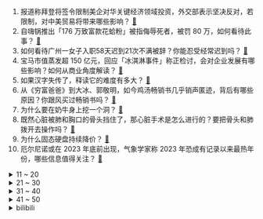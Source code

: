 1. 报道称拜登将签令限制美企对华关键经济领域投资，外交部表示坚决反对，若限制，对中美贸易将带来哪些影响？ [:link:](https://www.zhihu.com/question/596965974)
2. 自嗨锅推出「176 万致富款花蛤粉」被指侮辱死者，被罚 80 万，如何看待此事？ [:link:](https://www.zhihu.com/question/596360875)
3. 如何看待广州一女子入职58天迟到21次不满被辞？你能忍受经常迟到吗？ [:link:](https://www.zhihu.com/question/596687767)
4. 宝马市值蒸发超 150 亿元，回应「冰淇淋事件」称正检讨，会对企业发展有哪些影响？如何从商业角度解读？ [:link:](https://www.zhihu.com/question/596982085)
5. 如果汉字失传了，释读它的难度有多大？ [:link:](https://www.zhihu.com/question/455135036)
6. 从《穷富爸爸》到大冰、郭敬明，如今鸡汤畅销书几乎销声匿迹，背后有哪些原因？你跟风买过畅销书吗？ [:link:](https://www.zhihu.com/question/596743138)
7. 为什么要在奶牛身上挖一个洞？ [:link:](https://www.zhihu.com/question/596521307)
8. 既然心脏被肺和胸口的骨头挡住了，那心脏手术是怎么进行的？要把骨头和肺拨开去操作吗？ [:link:](https://www.zhihu.com/question/596040084)
9. 为什么固态硬盘持续降价？ [:link:](https://www.zhihu.com/question/596589357)
10. 厄尔尼诺或在 2023 年底前出现，气象学家称 2023 年恐成有记录以来最热年份，哪些信息值得关注？ [:link:](https://www.zhihu.com/question/596925575)
<details>
<summary>11 ~ 20</summary>

11. 男子在迪士尼抽烟与工作人员起冲突，并导致当天彩色庆典取消，迪士尼回应「永久禁止其入园」，如何看待此事？ [:link:](https://www.zhihu.com/question/596729103)
12. 秦刚再谈台海问题称「台湾问题是中国核心利益中的核心，中国的土地收回来了就绝不会再失去」，释放哪些信号？ [:link:](https://www.zhihu.com/question/596891236)
13. 宝马 MINI 发冰淇淋两女生已离职，随后宝马回应「事件中的接待人员不是内部员工」，如何看待事件发展？ [:link:](https://www.zhihu.com/question/596984827)
14. 跑步为什么不能停跑？ [:link:](https://www.zhihu.com/question/588191344)
15. 《灌篮高手》全国大赛湘北为何会惨败与爱和学院？ [:link:](https://www.zhihu.com/question/51979452)
16. 美财长声称中方对政治解决乌克兰危机所提方案「不太认真」，中方回应，如何评价？ [:link:](https://www.zhihu.com/question/596965575)
17. 网文的文笔太好是否会没有市场？ [:link:](https://www.zhihu.com/question/594261156)
18. 如何评价《长月烬明》第 18-22 集？其中有哪些值得关注的剧情点？ [:link:](https://www.zhihu.com/question/595385409)
19. 什么样的汽车功能还会刷新你的认知？ [:link:](https://www.zhihu.com/question/595941614)
20. 你喝酒吃的最多的下酒菜是什么？ [:link:](https://www.zhihu.com/question/558695047)
</details>
<details>
<summary>21 ~ 30</summary>

21. 因纪录片里把埃及艳后变黑人，网飞被起诉「篡改历史」，主创回应「黑人皇后的故事数不胜数」，对此如何评价？ [:link:](https://www.zhihu.com/question/596733367)
22. 泡茶用盖碗泡好还是用紫砂壶泡好？ [:link:](https://www.zhihu.com/question/427849380)
23. 生完孩子后选择上班还是全职带娃? 两者差别大吗？ [:link:](https://www.zhihu.com/question/596654058)
24. 手机散热背夹真的有用吗？有推荐吗？ [:link:](https://www.zhihu.com/question/461442150)
25. 领导赏识什么样的人？ [:link:](https://www.zhihu.com/question/576247293)
26. 一份收入稳定的工作，但很累干的不开心，我要不要辞职？ [:link:](https://www.zhihu.com/question/596632326)
27. 如何评价《灌篮高手》电影？ [:link:](https://www.zhihu.com/question/596788024)
28. 可以和我分享你最幸福的一件事吗？ [:link:](https://www.zhihu.com/question/588012208)
29. 电影中有哪些打动人心的表白或情书？ [:link:](https://www.zhihu.com/question/43527594)
30. 「代缴违法」后，2 亿灵活就业者怎么缴纳社保才合理？「挂靠代缴」为何屡禁不止？ [:link:](https://www.zhihu.com/question/595770803)
</details>
<details>
<summary>31 ~ 40</summary>

31. 如果你能变成一个电影里的角色，过着他的生活，你会选择成为谁？为什么？ [:link:](https://www.zhihu.com/question/596402384)
32. 媒体评「宝马 MINI 再道歉称『老外』是同事，堪称公关上的史诗级灾难」，宝马的道歉大众为何不买账？ [:link:](https://www.zhihu.com/question/596895891)
33. 凝固汽油弹和直接扔汽油有什么区别？ [:link:](https://www.zhihu.com/question/537995078)
34. 眼霜能去掉熊猫的黑眼圈吗？为什么？ [:link:](https://www.zhihu.com/question/594151272)
35. 父亲最想收到的礼物是什么？ [:link:](https://www.zhihu.com/question/596413506)
36. 关于主题乐园，你有哪些难忘的记忆？ [:link:](https://www.zhihu.com/question/595309734)
37. 宝马 MINI 再次发文道歉，称视频中老外是同事，希望给礼仪小姐姐多点宽容和空间，哪些信息值得关注？ [:link:](https://www.zhihu.com/question/596884425)
38. 你会很在意别人怎么想你吗？ [:link:](https://www.zhihu.com/question/594919101)
39. 2023上海车展有哪些行业新趋势值得关注？新时期车企营销该如何突围？ [:link:](https://www.zhihu.com/question/596918008)
40. 如何评价《崩坏：星穹铁道》整活视频「直面危机，星穹铁道做了一个艰难的决定」? [:link:](https://www.zhihu.com/question/596804907)
</details>
<details>
<summary>41 ~ 50</summary>

41. 外星球上有哪些「超级景观」？ [:link:](https://www.zhihu.com/question/596535967)
42. 求问，什么样的 SUV 才能称的上「钢炮」？ [:link:](https://www.zhihu.com/question/596921455)
43. XBB.1.16 流行情况如何？它引起的症状是否发生了改变？XBB.1.16 会导致结膜炎吗？ [:link:](https://www.zhihu.com/question/596878621)
44. 大龄剩女到底要不要妥协结婚？ [:link:](https://www.zhihu.com/question/593986670)
45. 继深圳各银行或不再执行二手房参考价后，已有中介显示业主真实报价，「告别」二手房参考价的主要原因是什么？ [:link:](https://www.zhihu.com/question/596898872)
46. 22-23 赛季 NBA 太阳 129:124 快船，总比分2:1，布克 45+7，如何评价这场比赛？ [:link:](https://www.zhihu.com/question/596888841)
47. 现在看马斯克的火星计划究竟能否成功？ [:link:](https://www.zhihu.com/question/596877930)
48. 特斯拉一季度盈利暴跌 20%，「价格战」后遗症初显？新能源车还会掀起新一轮降价潮吗？ [:link:](https://www.zhihu.com/question/596787319)
49. 为什么有的人去健身之前，会喝一杯浓缩黑咖啡？ [:link:](https://www.zhihu.com/question/595528830)
50. 有哪些适合职场男士的剃须刀推荐？ [:link:](https://www.zhihu.com/question/589493232)
</details><details>
<summary>bilibili</summary>

1. 自制羊驼烤肠机 [:link:](//www.bilibili.com/video/BV16k4y1e7w3)
2. 史上最离谱随机挑战！我们居然随机到去找华晨宇蹭饭！！！ [:link:](//www.bilibili.com/video/BV1HL411v7CX)
3. 「三千娑世御咏歌-演绎版」：《原神》须弥2 OST宣传MV [:link:](//www.bilibili.com/video/BV1Xh4y1H72Q)
4. 以戏渡人，90岁济公爷爷的人生旅程。【游本昌】 [:link:](//www.bilibili.com/video/BV1go4y1b7Lz)
5. 谁能获得三枚苏沃洛夫勋章？【小约翰】 [:link:](//www.bilibili.com/video/BV1Qv4y177CS)
6. 【冰冰vlog.008】春天的最后一个节气，以狼狈出海来告别 [:link:](//www.bilibili.com/video/BV1Sh4y1H75z)
7. 什么队啊还要娘娘亲自排 [:link:](//www.bilibili.com/video/BV1wk4y1Y7Ce)
8. 友好又搞怪的生活小技巧 [:link:](//www.bilibili.com/video/BV1ov4y177Yj)
9. 【鱼肉肉】一只野生姬小满･֊･ [:link:](//www.bilibili.com/video/BV1Pm4y127vM)
10. 和好朋友的对象聊天有多尴尬 [:link:](//www.bilibili.com/video/BV1tL411v7tv)
<details>
<summary>11 ~ 20</summary>

11. 什么节目还得让我上去整节目…… [:link:](//www.bilibili.com/video/BV1DM4y1y7AQ)
12. 就你**叫Happy猫啊？ [:link:](//www.bilibili.com/video/BV1uV4y1o7EB)
13. 用十多斤白银，打造了一个完整的苗族头饰 [:link:](//www.bilibili.com/video/BV16c411n75c)
14. 退网一年，我治好了精神内耗。 [:link:](//www.bilibili.com/video/BV1x24y1c7aw)
15. “可后来，我只曾在梦里见过这支摇” [:link:](//www.bilibili.com/video/BV1Fg4y1M7dc)
16. 直面危机，星穹铁道做了一个艰难的决定 [:link:](//www.bilibili.com/video/BV1ho4y1j7Ps)
17. SEVENTEEN 10th Mini Album 'FML' Highlight Medley [:link:](//www.bilibili.com/video/BV1EL411v7rw)
18. 不是吧，真的捡到猫了家人们 [:link:](//www.bilibili.com/video/BV1sM411V7Xb)
19. 有谁会拒绝看恐龙跳钢管舞呢？快艾特你有趣的好朋友(⁎⁍̴̛ᴗ⁍̴̛⁎) [:link:](//www.bilibili.com/video/BV1BT411p7in)
20. 赴汤蹈火，竭诚为民！ [:link:](//www.bilibili.com/video/BV1uV4y1o7az)
</details>
<details>
<summary>21 ~ 30</summary>

21. 花千万买豪车不让进展台！劳斯莱斯车主被销售看不起.... [:link:](//www.bilibili.com/video/BV1ac411H72k)
22. 垃 圾 分 类 [:link:](//www.bilibili.com/video/BV15m4y127ye)
23. 国籍一换，点赞百万！全是科技与狠活 [:link:](//www.bilibili.com/video/BV1bX4y167Zr)
24. 超越人眼极限！3000帧超清慢放昆虫起飞的神奇瞬间 [:link:](//www.bilibili.com/video/BV1ua4y1P7aR)
25. 探秘纽约最贵餐厅！一顿饭吃了1200美金！！到底吃了点啥？ [:link:](//www.bilibili.com/video/BV1Ms4y1A7eJ)
26. 【真 我的世界】三个和尚但喝水难度鬼畜级 [:link:](//www.bilibili.com/video/BV1Ph4y1p7ky)
27. 北京到沈阳800公里9小时45分钟，回家了，这次家人都被蒙在鼓里 [:link:](//www.bilibili.com/video/BV1dh4y1H7uK)
28. 花3000元用时3小时吃了21道菜是什么样的体验【凭啥这么贵ep58- La Scène Ronde 之舞 by 山蒙】 [:link:](//www.bilibili.com/video/BV17o4y1j74i)
29. 决定了，开一家女士理发店 [:link:](//www.bilibili.com/video/BV1KV4y1f75p)
30. 探秘全世界最贵的汤！一碗流传了2500年的汤到底什么味道？ [:link:](//www.bilibili.com/video/BV12T411p7nf)
</details>
<details>
<summary>31 ~ 40</summary>

31. 500块订的酒店一夜之间变成1600了！ [:link:](//www.bilibili.com/video/BV1Rm4y1172r)
32. 按照观众描述画美少女4.0 [:link:](//www.bilibili.com/video/BV1gm4y127ko)
33. gang丝球，全款拿下 [:link:](//www.bilibili.com/video/BV1bh411j7T9)
34. 养500只猫狗是什么体验！ [:link:](//www.bilibili.com/video/BV1gP411S7xv)
35. 梦幻联动！天花板板！交通安全&智能驾驶！ [:link:](//www.bilibili.com/video/BV1fL411e7V3)
36. 怀疑宁财神喝醉以后写出的离奇故事《大笑江湖》！当年这部电影还挺火的... [:link:](//www.bilibili.com/video/BV1XL411e7d1)
37. 灭霸打了个响指你的嘴都是硬的 [:link:](//www.bilibili.com/video/BV1Am4y127FZ)
38. 合作游戏？合作个屁！！！ [:link:](//www.bilibili.com/video/BV1no4y1j76m)
39. 见你即是春天 [:link:](//www.bilibili.com/video/BV1tm4y127ys)
40. 宁管这叫刮刮乐？ [:link:](//www.bilibili.com/video/BV12s4y1R7P3)
</details>
<details>
<summary>41 ~ 50</summary>

41. 国宾馆冰棍儿真来了，1965年老隐爷爷接待民国代总统李宗仁时就上它 [:link:](//www.bilibili.com/video/BV1Ac411H7Vy)
42. 破釜沉舟|| 项羽的军事才能是吹出来的还是真的？ [:link:](//www.bilibili.com/video/BV1KX4y1676s)
43. 众所周知，李白前期是无敌的 [:link:](//www.bilibili.com/video/BV1as4y1d7TQ)
44. 华晨宇《美好的事可不可以发生在我身上》声生不息·宝岛季 [:link:](//www.bilibili.com/video/BV1ac411H7uc)
45. 对不起，我晚到的淄博二刷来了！因内容过于丰富，感情过于浓郁，请考虑好再去！ [:link:](//www.bilibili.com/video/BV1To4y1b7xZ)
46. 猫 咪 大 对 决 [:link:](//www.bilibili.com/video/BV13V4y1o7T1)
47. ⚡️ 原 来 它 们 会 说 话 ⚡️ [:link:](//www.bilibili.com/video/BV1fa4y1P7LW)
48. 胖东来这样开榴莲、开到顾客满意为止 [:link:](//www.bilibili.com/video/BV1HX4y1676m)
49. 他 几 乎 用 他 一 个 人 的 力 量 拯 救 了 一 个 国 家 [:link:](//www.bilibili.com/video/BV14X4y167fH)
50. 小呆呆之拒绝道德绑架 [:link:](//www.bilibili.com/video/BV1qh4y1H7WK)
</details>
<details>
<summary>51 ~ 60</summary>

51. 网络高中生 VS 现实高中生 [:link:](//www.bilibili.com/video/BV1yP411S7Km)
52. 他是懂投影仪的 [:link:](//www.bilibili.com/video/BV1hc411H7LM)
53. 骑行去新疆，德令哈市休整一天，准备穿越六百公里无人区 [:link:](//www.bilibili.com/video/BV1GX4y167kn)
54. 《只因你太美》BBOX+吉他 [:link:](//www.bilibili.com/video/BV1gs4y1A7Fs)
55. 【烂活电竞45】JDG春决夺魁！MSI赛力大盘点！转会期风云突变！ [:link:](//www.bilibili.com/video/BV1nm4y1y7o2)
56. 回家！ [:link:](//www.bilibili.com/video/BV1tv4y1n7xn)
57. 【36氪】我用AI开了家“假”淘宝店，居然真的有人下单？ [:link:](//www.bilibili.com/video/BV15v4y1E7zV)
58. 他只是想吃汉堡，他有什么错！【莽村日记】（完整版） [:link:](//www.bilibili.com/video/BV1Zv4y177CE)
59. 电影最TOP：改变科幻影史！一口气看完《人猿星球》系列 [:link:](//www.bilibili.com/video/BV1Zm4y117EC)
60. 【偏科】“没人比我更了解偏科” [:link:](//www.bilibili.com/video/BV1tg4y1M7AH)
</details>
<details>
<summary>61 ~ 70</summary>

61. 辣椒致死量！千万别在陕西吃辣子，一天3顿我怕你上瘾… [:link:](//www.bilibili.com/video/BV1pc411H7Wk)
62. 这一次摇到了撒哈拉！ [:link:](//www.bilibili.com/video/BV1X24y1F7si)
63. 铃芽老师来家访，不会还有人没写完作业吧？ [:link:](//www.bilibili.com/video/BV1Vo4y1h7Co)
64. 别只会“哇”！这些才是中文的神级表达 [:link:](//www.bilibili.com/video/BV1Bo4y1j7kK)
65. 来自“地狱”的绝美工艺品！ [:link:](//www.bilibili.com/video/BV1Ek4y1a7uq)
66. 计划赶不上变化 [:link:](//www.bilibili.com/video/BV1Qh4y1H7qh)
67. 海 鲜 饭 天 花 板 [:link:](//www.bilibili.com/video/BV1Js4y1d7Fn)
68. 可以学习一下《大刀进行曲》 [:link:](//www.bilibili.com/video/BV13v4y1E74H)
69. 你要欺负导师？ [:link:](//www.bilibili.com/video/BV1yh4y1H7Ax)
70. 《 B 界 次 元 大 战 》 [:link:](//www.bilibili.com/video/BV1dv4y177Rr)
</details>
<details>
<summary>71 ~ 80</summary>

71. 《 赶 海 2.0》 [:link:](//www.bilibili.com/video/BV15o4y1b77m)
72. 当我把外卖和我自己做的调换 [:link:](//www.bilibili.com/video/BV1tP411S7P3)
73. 变 形 金 刚 忍 界 大 战 [:link:](//www.bilibili.com/video/BV1zk4y1e7YD)
74. 仅花300元买Y9000P同款副屏？DIY副屏行业调查报告 [:link:](//www.bilibili.com/video/BV1Dv4y177Fu)
75. 训练抗3D眩晕的不二之选！边干呕边打的爽游《边境》 [:link:](//www.bilibili.com/video/BV1qT411p7yM)
76. “所以爱情啊，它苦涩如歌” [:link:](//www.bilibili.com/video/BV1t24y1c7sk)
77. 《逆 坤》 [:link:](//www.bilibili.com/video/BV1Ca4y1P7yT)
78. 原来我随手充个游戏皮肤的钱，在爸妈手里可以买这么多东西！ [:link:](//www.bilibili.com/video/BV1vo4y1j7Qg)
79. 【愚人号复刻】SN全关卡 摆完挂机 简单好抄（包含SN-1至SN-EX-8突袭至SN-S-5） [:link:](//www.bilibili.com/video/BV1C24y1c7YL)
80. 马超必修一 核心操作 他是真的想教会我！ [:link:](//www.bilibili.com/video/BV1oh4y1H7gy)
</details>
<details>
<summary>81 ~ 90</summary>

81. 【半佛】疯魔武人，野王邵发明。 [:link:](//www.bilibili.com/video/BV1gL411v7uA)
82. 这是一部评分超过9分的神作，但我却不建议你看第二次 [:link:](//www.bilibili.com/video/BV1sM411V7vi)
83. 《一拳超人》228话.埼玉无敌身份被曝光，龙卷为妹妹不惜得罪整个英雄协会！ [:link:](//www.bilibili.com/video/BV1DM4y1y7GH)
84. 挑战海外爆火两年半招式——DNA [:link:](//www.bilibili.com/video/BV1pc411H7x9)
85. 用元素符号演绎《アイドル》 [:link:](//www.bilibili.com/video/BV14o4y1j7Fb)
86. 画面真实到被质疑造假？拟真度夸张的游戏《Unrecord》预告片 [:link:](//www.bilibili.com/video/BV15M41157sf)
87. 我的世界：传奇，主世界迎来了最大的一场危机？！ [:link:](//www.bilibili.com/video/BV1824y1c7fu)
88. 穿越589年的爱情，与迷题！ [:link:](//www.bilibili.com/video/BV1Ks4y1d76c)
89. 当你把台球练到极致 7.0 [:link:](//www.bilibili.com/video/BV1Mv4y1E7tq)
90. 厨师长一镜分享“青椒炒肉丝”的门门道道，收藏并学习起来 [:link:](//www.bilibili.com/video/BV1GM41157Hz)
</details>
<details>
<summary>91 ~ 100</summary>

91. 发动机里的一窝猫 [:link:](//www.bilibili.com/video/BV1qh411E79E)
92. 南方科技大学研制的电子皮肤或将开启人机共生时代 [:link:](//www.bilibili.com/video/BV1XM411L7kw)
93. 会爱上同一个男生吗？双胞胎姐妹的“爱恨情仇” [:link:](//www.bilibili.com/video/BV1Wh411E79N)
94. 拳打卡扎菲脚踢阿明！石家庄西点能不能培养出非洲名将？ [:link:](//www.bilibili.com/video/BV15h411E7eC)
95. 老乡见老乡～两眼泪汪汪！ [:link:](//www.bilibili.com/video/BV1Ta4y1P7DB)
96. 重庆最炸的一次粉丝礼物开箱！！！ [:link:](//www.bilibili.com/video/BV1Fk4y1Y7xU)
97. 东北洗浴到底是什么神仙地方！和闺蜜吃海鲜自助，158元分分钟吃回本还能泡澡～ [:link:](//www.bilibili.com/video/BV1Ja4y1P7hS)
98. 新皮肤能多放几枚火箭出来，这不过分吧？ [:link:](//www.bilibili.com/video/BV1Ah411E7uL)
99. 农村白事上的《老鼠娶亲》诡异又喜庆 [:link:](//www.bilibili.com/video/BV1Us4y1w7AA)
100. 身无分文 挑战 赚到一个亿！！！#1 [:link:](//www.bilibili.com/video/BV1KX4y1B71Q)
</details></details>
